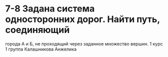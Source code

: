 # 7-8 Задана система односторонних дорог. Найти путь, соединяющий
города А и Б, не проходящий через заданное множество вершин.
1 курс 1 группа Калашникова Анжелика
